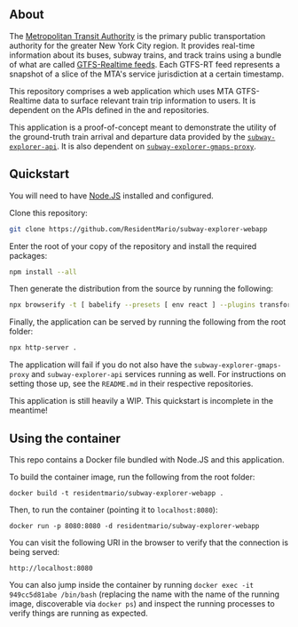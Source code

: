 ## About 

The [Metropolitan Transit Authority](https://en.wikipedia.org/wiki/Metropolitan_Transportation_Authority) is the 
primary public transportation authority for the greater New York City region. It provides real-time information about 
its buses, subway trains, and track trains using a bundle of what are called [GTFS-Realtime 
feeds](https://developers.google.com/transit/gtfs-realtime/). Each GTFS-RT feed represents a snapshot of a slice of the 
MTA's service jurisdiction at a certain timestamp.

This repository comprises a web application which uses MTA GTFS-Realtime data to surface relevant train trip information 
to users. It is dependent on the APIs defined in the  and  repositories.

This application is a proof-of-concept meant to demonstrate the utility of the ground-truth train arrival and departure 
data provided by the [`subway-explorer-api`](https://github.com/ResidentMario/subway-explorer-api). It is also 
dependent on [`subway-explorer-gmaps-proxy`](https://github.com/ResidentMario/subway-explorer-gmaps-proxy).

## Quickstart

You will need to have [Node.JS](https://nodejs.org/en/) installed and configured.

Clone this repository:

```sh
git clone https://github.com/ResidentMario/subway-explorer-webapp
```

Enter the root of your copy of the repository and install the required packages:

```sh
npm install --all
```

Then generate the distribution from the source by running the following:

```sh
npx browserify -t [ babelify --presets [ env react ] --plugins transform-object-rest-spread ] src/index.js -o dist/index.js
```

Finally, the application can be served by running the following from the root folder:

```sh
npx http-server .
```

The application will fail if you do not also have the `subway-explorer-gmaps-proxy` and `subway-explorer-api` services 
running as well. For instructions on setting those up, see the `README.md` in their respective repositories.

This application is still heavily a WIP. This quickstart is incomplete in the meantime!

## Using the container

This repo contains a Docker file bundled with Node.JS and this application.

To build the container image, run the following from the root folder:

    docker build -t residentmario/subway-explorer-webapp .

Then, to run the container (pointing it to `localhost:8080`):

    docker run -p 8080:8080 -d residentmario/subway-explorer-webapp

You can visit the following URI in the browser to verify that the connection is being served:

```
http://localhost:8080
```

You can also jump inside the container by running `docker exec -it 949cc5d81abe /bin/bash` (replacing the name with the 
name of the running image, discoverable via `docker ps`) and inspect the running processes to verify things are running 
as expected.